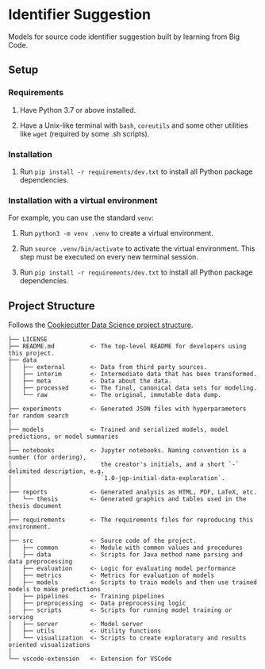 # Identifier Suggestion

Models for source code identifier suggestion built by learning from Big Code.

## Setup

### Requirements

1. Have Python 3.7 or above installed.

2. Have a Unix-like terminal with `bash`, `coreutils` and some other utilities like `wget` (required by some .sh scripts).

### Installation

1. Run `pip install -r requirements/dev.txt` to install all Python package dependencies.

### Installation with a virtual environment

For example, you can use the standard `venv`:

1. Run `python3 -m venv .venv` to create a virtual environment.

1. Run `source .venv/bin/activate` to activate the virtual environment. This step must be executed on every new terminal session.

1. Run `pip install -r requirements/dev.txt` to install all Python package dependencies.

## Project Structure

Follows the [Cookiecutter Data Science project structure](https://drivendata.github.io/cookiecutter-data-science/).

```text
├── LICENSE
├── README.md          <- The top-level README for developers using this project.
├── data
│   ├── external       <- Data from third party sources.
│   ├── interim        <- Intermediate data that has been transformed.
│   ├── meta           <- Data about the data.
│   ├── processed      <- The final, canonical data sets for modeling.
│   └── raw            <- The original, immutable data dump.
│
├── experiments        <- Generated JSON files with hyperparameters for random search
│
├── models             <- Trained and serialized models, model predictions, or model summaries
│
├── notebooks          <- Jupyter notebooks. Naming convention is a number (for ordering),
│                         the creator's initials, and a short `-` delimited description, e.g.
│                         `1.0-jqp-initial-data-exploration`.
│
├── reports            <- Generated analysis as HTML, PDF, LaTeX, etc.
│   └── thesis         <- Generated graphics and tables used in the thesis document
│
├── requirements       <- The requirements files for reproducing this environment.
│
├── src                <- Source code of the project.
│   ├── common         <- Module with common values and procedures
│   ├── data           <- Scripts for Java method name parsing and data preprocessing
│   ├── evaluation     <- Logic for evaluating model performance
│   ├── metrics        <- Metrics for evaluation of models
│   ├── models         <- Scripts to train models and then use trained models to make predictions
│   ├── pipelines      <- Training pipelines
│   ├── preprocessing  <- Data preprocessing logic
│   ├── scripts        <- Scripts for running model training or serving
│   ├── server         <- Model server
│   ├── utils          <- Utility functions
│   └── visualization  <- Scripts to create exploratory and results oriented visualizations
│
└── vscode-extension   <- Extension for VSCode
```

